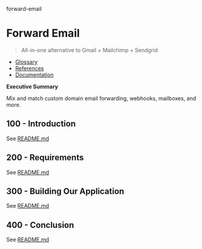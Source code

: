 forward-email
# Forward Email

> All-in-one alternative to Gmail + Mailchimp + Sendgrid

- [Glossary](./GLOSSARY.md)
- [References](./REFERENCES.md)
- [Documentation](./DOCUMENTATION.md)

**Executive Summary**

Mix and match custom domain email forwarding, webhooks, mailboxes, and more.

## 100 - Introduction

See [README.md](./100/README.md)

## 200 - Requirements

See [README.md](./200/README.md)

## 300 - Building Our Application

See [README.md](./300/README.md)

## 400 - Conclusion

See [README.md](./400/README.md)
